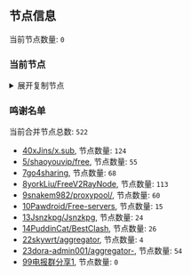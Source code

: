 
## 节点信息
当前节点数量: `0`
### 当前节点
<details>
  <summary>展开复制节点</summary>

    

</details>

### 鸣谢名单
当前合并节点总数: `522`
- [40xJins/x.sub](https://github.com/0xJins/x.sub), 节点数量: `124`
- [5/shaoyouvip/free](https://github.com/shaoyouvip/free), 节点数量: `55`
- [7go4sharing](https://github.com/go4sharing), 节点数量: `68`
- [8yorkLiu/FreeV2RayNode](https://github.com/yorkLiu/FreeV2RayNode), 节点数量: `113`
- [9snakem982/proxypool/](https://github.com/snakem982/proxypool/), 节点数量: `60`
- [10Pawdroid/Free-servers](https://github.com/Pawdroid/Free-servers), 节点数量: `15`
- [13Jsnzkpg/Jsnzkpg](https://github.com/Jsnzkpg/Jsnzkpg), 节点数量: `24`
- [14PuddinCat/BestClash](https://github.com/PuddinCat/BestClash), 节点数量: `26`
- [22skywrt/aggregator](https://github.com/skywrt/aggregator), 节点数量: `4`
- [23dora-admin001/aggregator-](https://github.com/dora-admin001/aggregator-), 节点数量: `54`
- [99电报群分享1](https://github.com/cdddbc/getAirport), 节点数量: `0`


